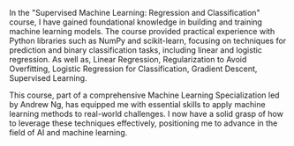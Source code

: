 In the "Supervised Machine Learning: Regression and Classification" course, I have gained foundational knowledge in building and training machine learning models. The course provided practical experience with Python libraries such as NumPy and scikit-learn, focusing on techniques for prediction and binary classification tasks, including linear and logistic regression. As well as, Linear Regression, Regularization to Avoid Overfitting, Logistic Regression for Classification, Gradient Descent, Supervised Learning.

This course, part of a comprehensive Machine Learning Specialization led by Andrew Ng, has equipped me with essential skills to apply machine learning methods to real-world challenges. I now have a solid grasp of how to leverage these techniques effectively, positioning me to advance in the field of AI and machine learning.

